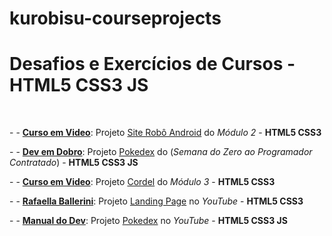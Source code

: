# kurobisu-courseprojects
 <h1>Desafios e Exercícios de Cursos - <strong>HTML5 CSS3 JS</strong></h1>
 <br>
<p>- - <a href="https://cursoemvideo.com" target="_blank" rel="nofollow" lang="pt-br"><strong>Curso em Video</strong></a>: Projeto <a href="https://kurobisu.github.io/kurobisu-courseprojects/android-site/index.html" target="_blank" rel="next" lang="pt-br">Site Robô Android</a> do <em>Módulo 2</em> - <strong>HTML5 CSS3</strong></p>
<p>- - <a href="https://devemdobro.com/" target="_blank" rel="nofollow" lang="pt-br"><strong>Dev em Dobro</strong></a>: Projeto <a href="https://kurobisu.github.io/kurobisu-courseprojects/pokedex/index.html" target="_blank" rel="next" lang="pt-br">Pokedex</a> do (<em>Semana do Zero ao Programador Contratado</em>)  - <strong>HTML5 CSS3 JS</strong></p>
<p>- - <a href="https://cursoemvideo.com" target="_blank" rel="nofollow" lang="pt-br"><strong>Curso em Video</strong></a>: Projeto <a href="https://kurobisu.github.io/kurobisu-courseprojects/projeto-cordel/index.html" target="_blank" rel="nofollow" lang="pt-br">Cordel</a> do <em>Módulo 3</em> - <strong>HTML5 CSS3</strong></p>
<p>- - <a href="https://www.youtube.com/@rafaellaballerini" target="_blank" rel="nofollow" lang="pt-br"><strong>Rafaella Ballerini</strong></a>: Projeto <a href="https://kurobisu.github.io/kurobisu-courseprojects/landing-page/index.html" target="_blank" rel="nofollow" lang="pt-br">Landing Page</a> no <em>YouTube</em> - <strong>HTML5 CSS3</strong></p>
<p>- - <a href="https://www.youtube.com/@ManualdoDev" target="_blank" rel="nofollow" lang="pt-br"><strong>Manual do Dev</strong></a>: Projeto <a href="https://kurobisu.github.io/kurobisu-courseprojects/pokedex-2/index.html" target="_blank" rel="next" lang="pt-br">Pokedex</a> no <em>YouTube</em> - <strong>HTML5 CSS3 JS</strong></p>